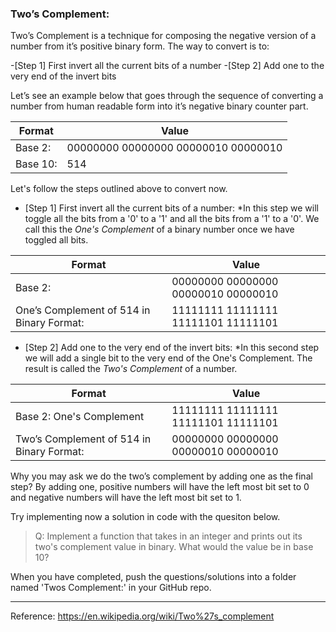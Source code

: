 ### Two’s Complement:
Two’s Complement is a technique for composing the negative version of a number from it’s positive binary form.  The way to convert is to:

  -[Step 1] First invert all the current bits of a number
  -[Step 2] Add one to the very end of the invert bits

Let’s see an example below that goes through the sequence of converting a number from human readable form into it’s negative binary counter part.

| Format | Value | 
|---------------------------|-----|
| Base 2:                  |00000000 00000000 00000010 00000010|
| Base 10:                  | 514  |

Let's follow the steps outlined above to convert now.

 - [Step 1] First invert all the current bits of a number:
*In this step we will toggle all the bits from a '0' to a '1' and all the bits from a '1' to a '0'.  We call this the *One's Complement* of a binary number once we have toggled all bits.

| Format | Value | 
|---------------------------|-----|
| Base 2:                  |00000000 00000000 00000010 00000010|
| One’s Complement of 514 in Binary Format:| 11111111 11111111 11111101 11111101|  
  
 - [Step 2] Add one to the very end of the invert bits:
*In this second step we will add a single bit to the very end of the One's Complement.  The result is called the *Two's Complement* of a number. 
  
| Format | Value | 
|---------------------------|-----|
| Base 2:  One's Complement                  |11111111 11111111 11111101 11111101|
| Two’s Complement of 514 in Binary Format:                  | 00000000 00000000 00000010 00000010|    

Why you may ask we do the two’s complement by adding one as the final step?  By adding one, positive numbers will have the left most bit set to 0 and negative numbers will have the left most bit set to 1.

Try implementing now a solution in code with the quesiton below.
>Q:  Implement a function that takes in an integer and prints out its two's complement value in binary.  What would the value be in base 10?

When you have completed, push the questions/solutions into a folder named 'Twos Complement:' in your GitHub repo.
______________________________________________________________________________________
Reference:
https://en.wikipedia.org/wiki/Two%27s_complement
